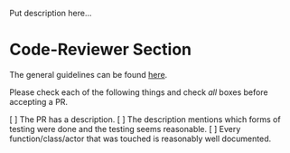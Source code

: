 Put description here...

# Code-Reviewer Section
The general guidelines can be found [here](https://github.com/apple/foundationdb/wiki/FoundationDB-Commit-Process).

Please check each of the following things and check *all* boxes before accepting a PR.

[ ] The PR has a description.
[ ] The description mentions which forms of testing were done and the testing seems reasonable.
[ ] Every function/class/actor that was touched is reasonably well documented.
